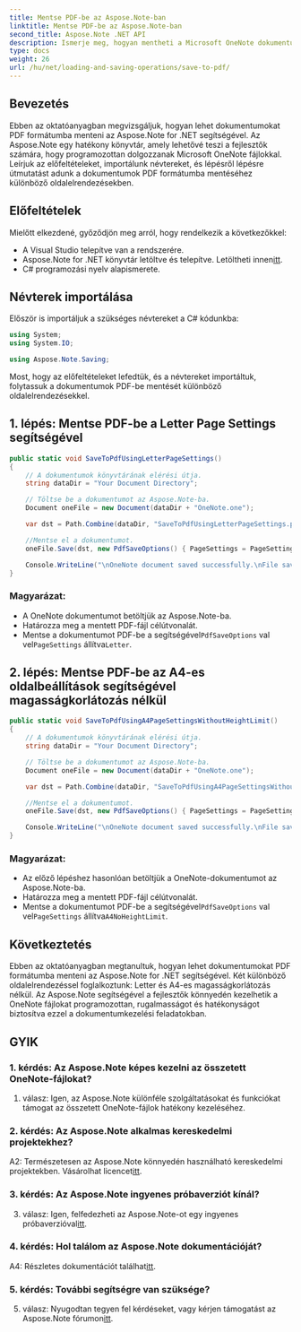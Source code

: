 ```yaml
---
title: Mentse PDF-be az Aspose.Note-ban
linktitle: Mentse PDF-be az Aspose.Note-ban
second_title: Aspose.Note .NET API
description: Ismerje meg, hogyan mentheti a Microsoft OneNote dokumentumokat PDF formátumba az Aspose.Note for .NET használatával. Lépésről lépésre bemutató oktatóprogram kódpéldákkal Letter és A4-es oldalelrendezésekhez.
type: docs
weight: 26
url: /hu/net/loading-and-saving-operations/save-to-pdf/
---
```

## Bevezetés

Ebben az oktatóanyagban megvizsgáljuk, hogyan lehet dokumentumokat PDF formátumba menteni az Aspose.Note for .NET segítségével. Az Aspose.Note egy hatékony könyvtár, amely lehetővé teszi a fejlesztők számára, hogy programozottan dolgozzanak Microsoft OneNote fájlokkal. Leírjuk az előfeltételeket, importálunk névtereket, és lépésről lépésre útmutatást adunk a dokumentumok PDF formátumba mentéséhez különböző oldalelrendezésekben.

## Előfeltételek

Mielőtt elkezdené, győződjön meg arról, hogy rendelkezik a következőkkel:

- A Visual Studio telepítve van a rendszerére.
-  Aspose.Note for .NET könyvtár letöltve és telepítve. Letöltheti innen[itt](https://releases.aspose.com/note/net/).
- C# programozási nyelv alapismerete.

## Névterek importálása

Először is importáljuk a szükséges névtereket a C# kódunkba:

```csharp
using System;
using System.IO;

using Aspose.Note.Saving;
```

Most, hogy az előfeltételeket lefedtük, és a névtereket importáltuk, folytassuk a dokumentumok PDF-be mentését különböző oldalelrendezésekkel.

## 1. lépés: Mentse PDF-be a Letter Page Settings segítségével


```csharp
public static void SaveToPdfUsingLetterPageSettings()
{
    // A dokumentumok könyvtárának elérési útja.
    string dataDir = "Your Document Directory";

    // Töltse be a dokumentumot az Aspose.Note-ba.
    Document oneFile = new Document(dataDir + "OneNote.one");

    var dst = Path.Combine(dataDir, "SaveToPdfUsingLetterPageSettings.pdf");

    //Mentse el a dokumentumot.
    oneFile.Save(dst, new PdfSaveOptions() { PageSettings = PageSettings.Letter });

    Console.WriteLine("\nOneNote document saved successfully.\nFile saved at " + dst);
}
```

### Magyarázat:

- A OneNote dokumentumot betöltjük az Aspose.Note-ba.
- Határozza meg a mentett PDF-fájl célútvonalát.
-  Mentse a dokumentumot PDF-be a segítségével`PdfSaveOptions` val vel`PageSettings` állítva`Letter`.

## 2. lépés: Mentse PDF-be az A4-es oldalbeállítások segítségével magasságkorlátozás nélkül

```csharp
public static void SaveToPdfUsingA4PageSettingsWithoutHeightLimit()
{
    // A dokumentumok könyvtárának elérési útja.
    string dataDir = "Your Document Directory";

    // Töltse be a dokumentumot az Aspose.Note-ba.
    Document oneFile = new Document(dataDir + "OneNote.one");

    var dst = Path.Combine(dataDir, "SaveToPdfUsingA4PageSettingsWithoutHeightLimit.pdf");

    //Mentse el a dokumentumot.
    oneFile.Save(dst, new PdfSaveOptions() { PageSettings = PageSettings.A4NoHeightLimit });

    Console.WriteLine("\nOneNote document saved successfully.\nFile saved at " + dst);
}
```

### Magyarázat:

- Az előző lépéshez hasonlóan betöltjük a OneNote-dokumentumot az Aspose.Note-ba.
- Határozza meg a mentett PDF-fájl célútvonalát.
-  Mentse a dokumentumot PDF-be a segítségével`PdfSaveOptions` val vel`PageSettings` állítva`A4NoHeightLimit`.

## Következtetés

Ebben az oktatóanyagban megtanultuk, hogyan lehet dokumentumokat PDF formátumba menteni az Aspose.Note for .NET segítségével. Két különböző oldalelrendezéssel foglalkoztunk: Letter és A4-es magasságkorlátozás nélkül. Az Aspose.Note segítségével a fejlesztők könnyedén kezelhetik a OneNote fájlokat programozottan, rugalmasságot és hatékonyságot biztosítva ezzel a dokumentumkezelési feladatokban.

## GYIK

### 1. kérdés: Az Aspose.Note képes kezelni az összetett OneNote-fájlokat?

1. válasz: Igen, az Aspose.Note különféle szolgáltatásokat és funkciókat támogat az összetett OneNote-fájlok hatékony kezeléséhez.

### 2. kérdés: Az Aspose.Note alkalmas kereskedelmi projektekhez?

 A2: Természetesen az Aspose.Note könnyedén használható kereskedelmi projektekben. Vásárolhat licencet[itt](https://purchase.aspose.com/buy).

### 3. kérdés: Az Aspose.Note ingyenes próbaverziót kínál?

 3. válasz: Igen, felfedezheti az Aspose.Note-ot egy ingyenes próbaverzióval[itt](https://releases.aspose.com/).

### 4. kérdés: Hol találom az Aspose.Note dokumentációját?

 A4: Részletes dokumentációt találhat[itt](https://reference.aspose.com/note/net/).

### 5. kérdés: További segítségre van szüksége?

 5. válasz: Nyugodtan tegyen fel kérdéseket, vagy kérjen támogatást az Aspose.Note fórumon[itt](https://forum.aspose.com/c/note/28).